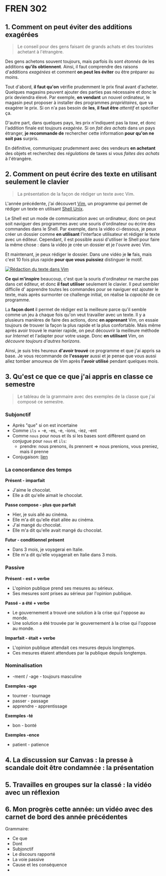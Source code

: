 # FREN 302

## 1. Comment on peut éviter des additions exagérées

> Le conseil pour des gens faisant de grands achats et des touristes achetant à l'étrangère.

Des gens achetons souvent toujours, mais parfois ils sont *étonnés* de les additions **qu'ils obtiennent**. Ainsi, il faut comprendre des raisons d'additions *exagérées* et comment **on peut les éviter** ou être préparer au moins.

Tout d'abord, **il faut qu'on** vérifie prudemment le prix final avant d'acheter.
Quelques magasins peuvent ajouter des parties pas nécessaire et donc le prix deviendra élevé.
Par exemple, **en vendant** un nouvel ordinateur, le magasin peut proposer à installer des programmes *propriétaires*, que va exagérer le prix. Si on n'a pas besoin de **les**, **il faut être** *attentif* et spécifier ça.

D'autre part, dans quelques pays, les prix n'indiquent pas la *taxe*, et donc l'addition finale est toujours *exagérée*.
Si on *fait des achats* dans un pays étranger, **je recommande de** rechercher cette information **pour qu'on ne soit pas** surpris.

En définitive, communiquez prudemment avec des vendeurs **en achetant** des objets et recherchez des *régulations* de taxes si vous *faites des achats* à l'étrangère.

## 2. Comment on peut écrire des texte en utilisant seulement le clavier

> La présentation de la façon de rédiger un texte avec Vim.

L'année précédente, j'ai découvert [Vim](https://fr.wikipedia.org/wiki/Vim), un programme qui permet de rédiger un texte en utilisant [Shell Unix](https://fr.wikipedia.org/wiki/Shell_Unix).

Le Shell est un mode de communication avec un ordinateur, donc on peut soit naviguer des programmes avec une souris d'ordinateur ou écrire des commandes dans le Shell.
Par exemple, dans la vidéo ci-dessous, je peux créer un dossier comme **en utilisant** l'interface utilisateur et rédiger le texte avec un éditeur.
Cependant, il est possible aussi d'utiliser le Shell pour faire la même chose : dans la vidéo je crée un dossier et je l'ouvre avec Vim.

Et maintenant, je peux rédiger le dossier.
Dans une vidéo je **le** fais, mais c'est 10 fois plus rapide **pour que vous puissiez** distinguer le motif.

[![Rédaction du texte dans Vim](https://i3.ytimg.com/vi/3sXNK00YagM/0.jpg)](https://youtu.be/3sXNK00YagM)

**Ce qui m'inspire** beaucoup, c'est que la souris d'ordinateur ne marche pas dans cet éditeur, et donc **il faut utiliser** seulement le clavier.
Il peut sembler difficile d' apprendre toutes les commandes pour se naviguer est ajouter le texte, mais après surmonter ce challenge initial, on réalise la *capacité* de ce programme.

La **façon dont** il permet de rédiger est la meilleure parce qu'il semble comme un jeu à chaque fois qu'on veut travailler avec un texte.
Il y a plusieurs manières de faire des actions, donc **en apprenant** Vim, on essaie toujours de trouver la façon la plus rapide et la plus confortable.
Mais même après avoir trouvé le manier rapide, on peut découvrir la meilleure méthode *sur Internet* et l'adapter pour votre usage.
Donc **en utilisant** Vim, on *découvre toujours d'autres horizons*.

Ainsi, je suis très heureux **d'avoir trouvé** ce programme et que j'ai appris sa base.
Je vous recommande de **l'essayer** aussi et je pense que vous aussi allez tomber amoureux de Vim après **l'avoir utilisé** pendant quelques mois.

## 3. Qu'est ce que ce que j'ai appris en classe ce semestre

> Le tableau de la grammaire avec des exemples de la classe que j'ai composé ce semestre.

### Subjonctif

- Après "que" si on est incertaine
- Comme `ils` + -e, -es, -e, -ions, -iez, -ent
- Comme `nous` pour nous et ils si les bases sont diffèrent quand on conjugue pour `nous` et `ils`:
  * prendre: nous prenons, ils prennent => nous prenions, vous preniez, mais il prenne
- Conjugaison: [lien](https://lecoursdefrancais.weebly.com/le-subjonctif.html#:~:text=The%20subjonctif%20is%20a%20French,desire%2C%20emotion%2C%20or%20uncertainty)

### La concordance des temps

**Présent - imparfait**
- J'aime le chocolat.
- Elle a dit qu'elle aimait le chocolat.

**Passe compose - plus que parfait**
- Hier, je suis allé au cinéma.
- Elle m'a dit qu'elle était allée au cinéma.
- J'ai mangé du chocolat.
- Elle m'a dit qu'elle avait mangé du chocolat.

**Futur - conditionnel présent**
- Dans 3 mois, je voyagerai en Italie.
- Elle m'a dit qu'elle voyagerait en Italie dans 3 mois.

### Passive

**Présent - est + verbe**
- L'opinion publique prend ses mesures au sérieux.
- Ses mesures sont prises au sérieux par l'opinion publique.

**Passé - a été + verbe**
- Le gouvernement a trouvé une solution à la crise qui l'oppose au monde.
- Une solution a été trouvée par le gouvernement à la crise qui l'oppose au monde. 

**Imparfait - était + verbe**
- L'opinion publique attendait ces mesures depuis longtemps.
- Ces mesures étaient attendues par la publique depuis longtemps.

### Nominalisation

- -ment / -age - toujours masculine

**Exemples -age**
- tourner - tournage
- passer - passage
- apprendre - apprentissage

**Exemples -té**
- bon - bonté

**Exemples -ence**
- patient - patience

## 4. La discussion sur Canvas : la presse à scandale doit être condamnée : la présentation

## 5. Travailles en groupes sur la classé : la vidéo avec un réflexion

## 6. Mon progrès cette année: un vidéo avec des carnet de bord des année précédentes

Grammaire:

- Ce que
- Dont
- Subjonctif
- Le discours rapporté
- La voie passive
- Cause et les conséquence
- 
